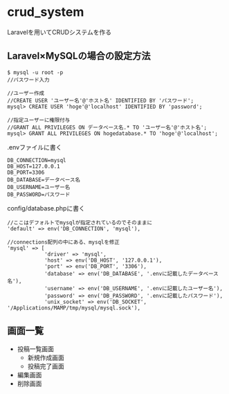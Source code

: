 # crud_system
Laravelを用いてCRUDシステムを作る  
## Laravel×MySQLの場合の設定方法
```
$ mysql -u root -p
//パスワード入力

//ユーザー作成
//CREATE USER 'ユーザー名'@'ホスト名' IDENTIFIED BY 'パスワード';
mysql> CREATE USER 'hoge'@'localhost' IDENTIFIED BY 'password';

//指定ユーザーに権限付与
//GRANT ALL PRIVILEGES ON データベース名.* TO 'ユーザー名'@'ホスト名';
mysql> GRANT ALL PRIVILEGES ON hogedatabase.* TO 'hoge'@'localhost';
```
.envファイルに書く
```
DB_CONNECTION=mysql
DB_HOST=127.0.0.1
DB_PORT=3306
DB_DATABASE=データベース名
DB_USERNAME=ユーザー名
DB_PASSWORD=パスワード
```
config/database.phpに書く
```
//ここはデフォルトでmysqlが指定されているのでそのままに
'default' => env('DB_CONNECTION', 'mysql'),

//connections配列の中にある、mysqlを修正
'mysql' => [
            'driver' => 'mysql',
            'host' => env('DB_HOST', '127.0.0.1'),
            'port' => env('DB_PORT', '3306'),
            'database' => env('DB_DATABASE', '.envに記載したデータベース名'),
            'username' => env('DB_USERNAME', '.envに記載したユーザー名'),
            'password' => env('DB_PASSWORD', '.envに記載したパスワード'),
            'unix_socket' => env('DB_SOCKET', '/Applications/MAMP/tmp/mysql/mysql.sock'),
```
## 画面一覧
- 投稿一覧画面
    - 新規作成画面
    - 投稿完了画面
- 編集画面  
- 削除画面
